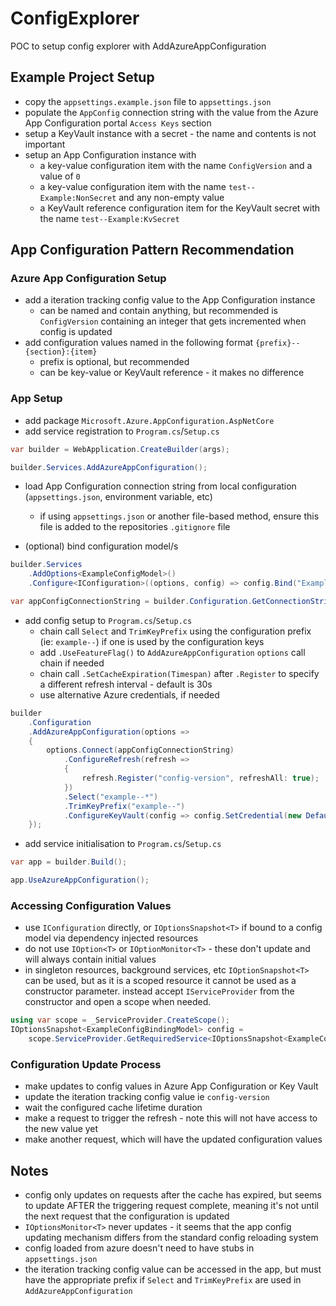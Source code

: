 # ConfigExplorer

POC to setup config explorer with AddAzureAppConfiguration

## Example Project Setup

* copy the `appsettings.example.json` file to `appsettings.json`
* populate the `AppConfig` connection string with the value from the Azure App Configuration portal `Access Keys` section
* setup a KeyVault instance with a secret - the name and contents is not important
* setup an App Configuration instance with
    * a key-value configuration item with the name `ConfigVersion` and a value of `0`
    * a key-value configuration item with the name `test--Example:NonSecret` and any non-empty value
    * a KeyVault reference configuration item for the KeyVault secret with the name `test--Example:KvSecret`

## App Configuration Pattern Recommendation

### Azure App Configuration Setup

* add a iteration tracking config value to the App Configuration instance
    * can be named and contain anything, but recommended is `ConfigVersion` containing an integer that gets incremented when config is updated
* add configuration values named in the following format `{prefix}--{section}:{item}`
    * prefix is optional, but recommended
    * can be key-value or KeyVault reference - it makes no difference

### App Setup

* add package `Microsoft.Azure.AppConfiguration.AspNetCore`
* add service registration to `Program.cs`/`Setup.cs`

```c#
var builder = WebApplication.CreateBuilder(args);

builder.Services.AddAzureAppConfiguration();
```

* load App Configuration connection string from local configuration (`appsettings.json`, environment variable, etc)
    * if using `appsettings.json` or another file-based method, ensure this file is added to the repositories `.gitignore` file

* (optional) bind configuration model/s

```c#
builder.Services
    .AddOptions<ExampleConfigModel>()
    .Configure<IConfiguration>((options, config) => config.Bind("ExampleSection", options));
```

```c#
var appConfigConnectionString = builder.Configuration.GetConnectionString("AppConfig");
```

* add config setup to `Program.cs`/`Setup.cs`
    * chain call `Select` and `TrimKeyPrefix` using the configuration prefix (ie: `example--`) if one is used by the configuration keys
    * add `.UseFeatureFlag()` to `AddAzureAppConfiguration` `options` call chain if needed
    * chain call `.SetCacheExpiration(Timespan)` after `.Register` to specify a different refresh interval - default is 30s
    * use alternative Azure credentials, if needed

```c#
builder
    .Configuration
    .AddAzureAppConfiguration(options =>
    {
        options.Connect(appConfigConnectionString)
            .ConfigureRefresh(refresh =>
            {
                refresh.Register("config-version", refreshAll: true);
            })
            .Select("example--*")
            .TrimKeyPrefix("example--")
            .ConfigureKeyVault(config => config.SetCredential(new DefaultAzureCredential()));
    });
```

* add service initialisation to `Program.cs`/`Setup.cs`

```c#
var app = builder.Build();

app.UseAzureAppConfiguration();
```

### Accessing Configuration Values

* use `IConfiguration` directly, or `IOptionsSnapshot<T>` if bound to a config model via dependency injected resources
* do not use `IOption<T>` or `IOptionMonitor<T>` - these don't update and will always contain initial values
* in singleton resources, background services, etc `IOptionSnapshot<T>` can be used, but as it is a scoped resource it cannot be used as a constructor parameter. instead accept `IServiceProvider` from the constructor and open a scope when needed.

```c#
using var scope = _ServiceProvider.CreateScope();
IOptionsSnapshot<ExampleConfigBindingModel> config = 
    scope.ServiceProvider.GetRequiredService<IOptionsSnapshot<ExampleConfigBindingModel>>();
```

### Configuration Update Process

* make updates to config values in Azure App Configuration or Key Vault
* update the iteration tracking config value ie `config-version`
* wait the configured cache lifetime duration
* make a request to trigger the refresh - note this will not have access to the new value yet
* make another request, which will have the updated configuration values

## Notes

* config only updates on requests after the cache has expired, but seems to update AFTER the triggering request complete, meaning it's not until the next request that the configuration is updated
* `IOptionsMonitor<T>` never updates - it seems that the app config updating mechanism differs from the standard config reloading system
* config loaded from azure doesn't need to have stubs in `appsettings.json`
* the iteration tracking config value can be accessed in the app, but must have the appropriate prefix if `Select` and `TrimKeyPrefix` are used in `AddAzureAppConfiguration`
